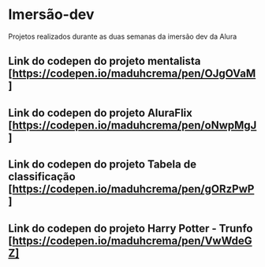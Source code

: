 # Imersão-dev
Projetos realizados durante as duas semanas da imersão dev da Alura
## Link do codepen do projeto  mentalista [https://codepen.io/maduhcrema/pen/OJgOVaM]
## Link do codepen do projeto  AluraFlix [https://codepen.io/maduhcrema/pen/oNwpMgJ]
## Link do codepen do projeto  Tabela de classificação [https://codepen.io/maduhcrema/pen/gORzPwP]
## Link do codepen do projeto  Harry Potter - Trunfo [https://codepen.io/maduhcrema/pen/VwWdeGZ]
